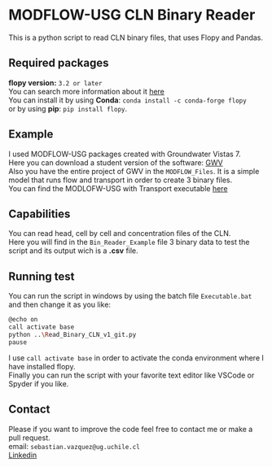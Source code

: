 # MODFLOW-USG CLN Binary Reader
This is a python script to read CLN binary files, that uses Flopy and Pandas.
## Required packages
**flopy version:** `3.2 or later`\
You can search more information about it [here](https://flopy.readthedocs.io/en/3.3.2/)\
You can install it by using **Conda**: `conda install -c conda-forge flopy`\
or by using **pip**: `pip install flopy`.
## Example
I used MODFLOW-USG packages created with Groundwater Vistas 7.\
Here you can download a student version of the software: [GWV](http://www.groundwatermodels.com/)\
Also you have the entire project of GWV in the `MODFLOW_Files`. It is a simple model that runs flow and transport in order to create 3 binary files.\
You can find the MODLOFW-USG with Transport executable [here](https://www.gsi-net.com/en/software/free-software/modflow-usg.html)

## Capabilities
You can read head, cell by cell and concentration files of the CLN.\
Here you will find in the `Bin_Reader_Example` file 3 binary data to test the script and its output wich is a **.csv** file.
## Running test
You can run the script in windows by using the batch file `Executable.bat`\
and then change it as you like:
```bash
@echo on
call activate base
python ..\Read_Binary_CLN_v1_git.py
pause
```
I use `call activate base` in order to activate the conda environment where I have installed flopy.\
Finally you can run the script with your favorite text editor like VSCode or Spyder if you like.

## Contact

Please if you want to improve the code feel free to contact me or make a pull request.\
email: `sebastian.vazquez@ug.uchile.cl`\
[Linkedin](https://www.linkedin.com/in/sebasti%C3%A1n-v%C3%A1zquez-gasty-952121181/)
